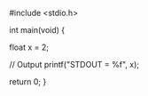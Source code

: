 #include <stdio.h>

int main(void) {
   
   float x = 2;
   
   // Output
   printf("STDOUT = %f", x);
   
   return 0;
   }
